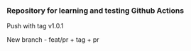 ### Repository for learning and testing Github Actions


Push with tag v1.0.1

New branch - feat/pr + tag + pr
